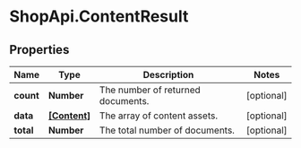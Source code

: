 # ShopApi.ContentResult

## Properties
Name | Type | Description | Notes
------------ | ------------- | ------------- | -------------
**count** | **Number** | The number of returned documents. | [optional] 
**data** | [**[Content]**](Content.md) | The array of content assets. | [optional] 
**total** | **Number** | The total number of documents. | [optional] 


